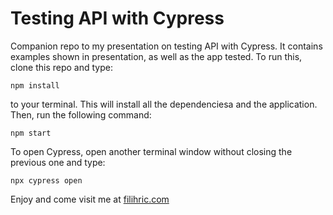 # Testing API with Cypress

Companion repo to my presentation on testing API with Cypress. It contains examples shown in presentation, as well as the app tested. To run this, clone this repo and type:

```
npm install
```
to your terminal. This will install all the dependenciesa and the application. Then, run the following command:

```
npm start
```

To open Cypress, open another terminal window without closing the previous one and type:
```
npx cypress open
```

Enjoy and come visit me at [filihric.com](https://filihric.com)
